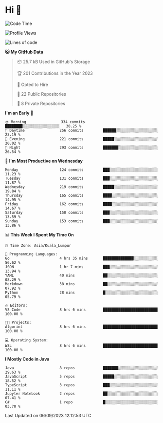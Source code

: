 <h1>Hi 👋</h1>

<!--START_SECTION:waka-->
![Code Time](http://img.shields.io/badge/Code%20Time-373%20hrs%2023%20mins-blue)

![Profile Views](http://img.shields.io/badge/Profile%20Views-0-blue)

![Lines of code](https://img.shields.io/badge/From%20Hello%20World%20I%27ve%20Written-1.1%20million%20lines%20of%20code-blue)

**🐱 My GitHub Data** 

> 📦 25.7 kB Used in GitHub's Storage 
 > 
> 🏆 201 Contributions in the Year 2023
 > 
> 💼 Opted to Hire
 > 
> 📜 22 Public Repositories 
 > 
> 🔑 8 Private Repositories 
 > 
**I'm an Early 🐤** 

```text
🌞 Morning                334 commits         ████████░░░░░░░░░░░░░░░░░   30.25 % 
🌆 Daytime                256 commits         ██████░░░░░░░░░░░░░░░░░░░   23.19 % 
🌃 Evening                221 commits         █████░░░░░░░░░░░░░░░░░░░░   20.02 % 
🌙 Night                  293 commits         ███████░░░░░░░░░░░░░░░░░░   26.54 % 
```
📅 **I'm Most Productive on Wednesday** 

```text
Monday                   124 commits         ███░░░░░░░░░░░░░░░░░░░░░░   11.23 % 
Tuesday                  131 commits         ███░░░░░░░░░░░░░░░░░░░░░░   11.87 % 
Wednesday                219 commits         █████░░░░░░░░░░░░░░░░░░░░   19.84 % 
Thursday                 165 commits         ████░░░░░░░░░░░░░░░░░░░░░   14.95 % 
Friday                   162 commits         ████░░░░░░░░░░░░░░░░░░░░░   14.67 % 
Saturday                 150 commits         ███░░░░░░░░░░░░░░░░░░░░░░   13.59 % 
Sunday                   153 commits         ███░░░░░░░░░░░░░░░░░░░░░░   13.86 % 
```


📊 **This Week I Spent My Time On** 

```text
🕑︎ Time Zone: Asia/Kuala_Lumpur

💬 Programming Languages: 
Go                       4 hrs 35 mins       ██████████████░░░░░░░░░░░   56.62 % 
JSON                     1 hr 7 mins         ███░░░░░░░░░░░░░░░░░░░░░░   13.94 % 
YAML                     40 mins             ██░░░░░░░░░░░░░░░░░░░░░░░   08.29 % 
Markdown                 38 mins             ██░░░░░░░░░░░░░░░░░░░░░░░   07.92 % 
Python                   28 mins             █░░░░░░░░░░░░░░░░░░░░░░░░   05.79 % 

🔥 Editors: 
VS Code                  8 hrs 6 mins        █████████████████████████   100.00 % 

🐱‍💻 Projects: 
Algorint                 8 hrs 6 mins        █████████████████████████   100.00 % 

💻 Operating System: 
WSL                      8 hrs 6 mins        █████████████████████████   100.00 % 
```

**I Mostly Code in Java** 

```text
Java                     8 repos             ███████░░░░░░░░░░░░░░░░░░   29.63 % 
JavaScript               5 repos             █████░░░░░░░░░░░░░░░░░░░░   18.52 % 
TypeScript               3 repos             ███░░░░░░░░░░░░░░░░░░░░░░   11.11 % 
Jupyter Notebook         2 repos             ██░░░░░░░░░░░░░░░░░░░░░░░   07.41 % 
C#                       1 repo              █░░░░░░░░░░░░░░░░░░░░░░░░   03.70 % 
```




 Last Updated on 06/09/2023 12:12:53 UTC
<!--END_SECTION:waka-->
